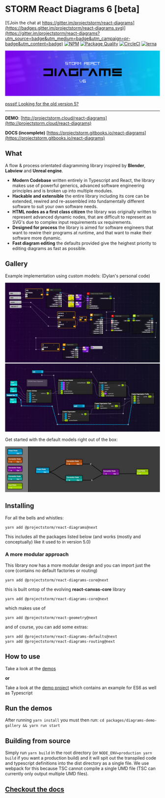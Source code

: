 # STORM React Diagrams __6__ [beta]

 [![Join the chat at https://gitter.im/projectstorm/react-diagrams](https://badges.gitter.im/projectstorm/react-diagrams.svg)](https://gitter.im/projectstorm/react-diagrams?utm_source=badge&utm_medium=badge&utm_campaign=pr-badge&utm_content=badge)  [![NPM](https://img.shields.io/npm/v/@projectstorm/react-diagrams.svg)](https://npmjs.org/package/@projectstorm/react-diagrams)  [![Package Quality](http://npm.packagequality.com/shield/storm-react-diagrams.svg)](http://packagequality.com/#?package=storm-react-diagrams)  [![CircleCI](https://circleci.com/gh/projectstorm/react-diagrams/tree/master.svg?style=svg)](https://circleci.com/gh/projectstorm/react-diagrams/tree/master) [![lerna](https://img.shields.io/badge/maintained%20with-lerna-cc00ff.svg)](https://lerna.js.org/)

![](./docs/images/logo.jpg)

[pssst! Looking for the old version 5?](https://github.com/projectstorm/react-diagrams/tree/v5.3.2)

---

**DEMO**: [http://projectstorm.cloud/react-diagrams](http://projectstorm.cloud/react-diagrams)

**DOCS (incomplete)** [https://projectstorm.gitbooks.io/react-diagrams](https://projectstorm.gitbooks.io/react-diagrams)

## What

A flow & process orientated diagramming library inspired by __Blender__, __Labview__ and __Unreal engine__.

* __Modern Codebase__ written entirely in Typescript and React, the library makes use of powerful generics, advanced software engineering principles and is broken up into multiple modules.
* __Hackable and extensible__ the entire library including its core can be extended, rewired and re-assembled into fundamentally different software to suit your own software needs.
* __HTML nodes as a first class citizen__ the library was originally written to represent advanced dynamic nodes, that are difficult to represent as SVG's due to complex input requirements ux requirements.
* __Designed for process__ the library is aimed for software engineers that want to rewire their programs at runtime, and that want to make their software more dynamic.
* __Fast diagram editing__ the defaults provided give the heighest priority to editing diagrams as fast as possible.

## Gallery

Example implementation using custom models: (Dylan's personal code)

![Personal Project](./docs/images/example1.jpg)
![](./docs/images/example2.jpg)

Get started with the default models right out of the box:

![](./docs/images/example3.jpg)

## Installing

For all the bells and whistles:

    yarn add @projectstorm/react-diagrams@next

This includes all the packages listed below (and works (mostly and conceptually) like it used to in version 5.0)

### A more modular approach

This library now has a more modular design and you can import just the core (contains no default factories or routing)

    yarn add @projectstorm/react-diagrams-core@next

this is built ontop of the evolving __react-canvas-core__ library

```
yarn add @projectstorm/react-diagrams-core@next
```

which makes use of

```
yarn add @projectstorm/react-geometry@next
```

and of course, you can add some extras:

    yarn add @projectstorm/react-diagrams-defaults@next
    yarn add @projectstorm/react-diagrams-routing@next

## How to use

Take a look at the [demos](packages/diagrams-demo-gallery)

__or__

Take a look at the [demo project](packages/diagrams-demo-project) which contains an example for ES6 as well as Typescript

## Run the demos

After running `yarn install` you must then run:  `cd packages/diagrams-demo-gallery && yarn run start`

## Building from source

Simply run `yarn build` in the root directory \(or `NODE_ENV=production yarn build` if you want a production build\) and it will spit out the transpiled code and typescript definitions into the dist directory as a single file.
We use webpack for this because TSC cannot compile a single UMD file \(TSC can currently only output multiple UMD files\).

## [Checkout the docs](https://projectstorm.gitbooks.io/react-diagrams)



